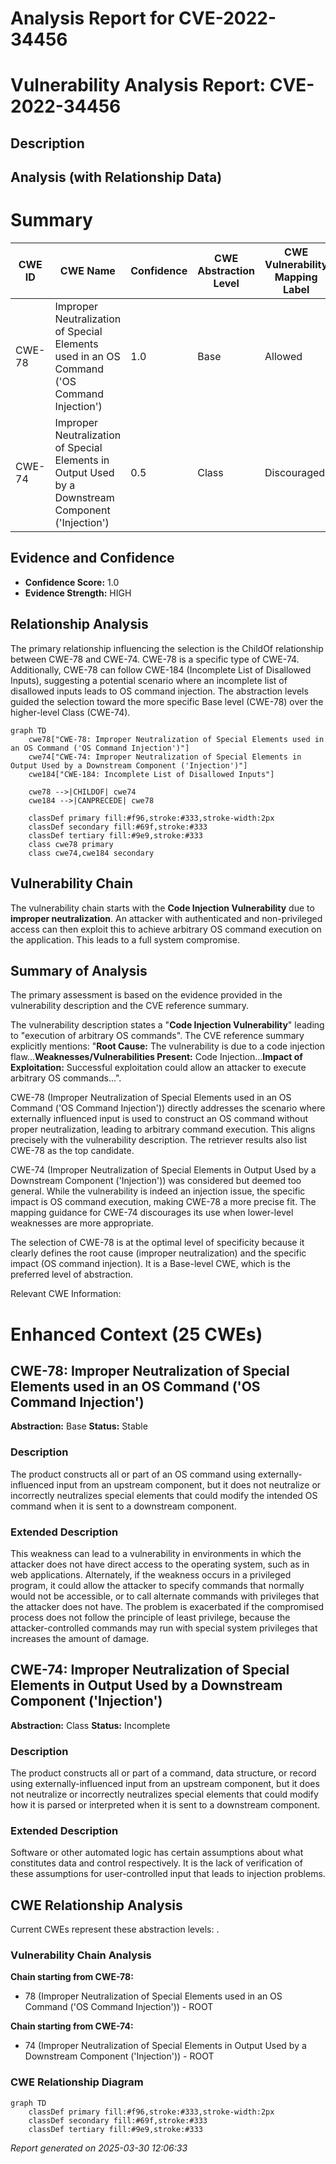 # Analysis Report for CVE-2022-34456

# Vulnerability Analysis Report: CVE-2022-34456

## Description



## Analysis (with Relationship Data)

# Summary
| CWE ID | CWE Name | Confidence | CWE Abstraction Level | CWE Vulnerability Mapping Label | CWE-Vulnerability Mapping Notes |
|---|---|---|---|---|---|
| CWE-78 | Improper Neutralization of Special Elements used in an OS Command ('OS Command Injection') | 1.0 | Base | Allowed | Primary CWE |
| CWE-74 | Improper Neutralization of Special Elements in Output Used by a Downstream Component ('Injection') | 0.5 | Class | Discouraged | Secondary Candidate |

## Evidence and Confidence

*   **Confidence Score:** 1.0
*   **Evidence Strength:** HIGH

## Relationship Analysis
The primary relationship influencing the selection is the ChildOf relationship between CWE-78 and CWE-74. CWE-78 is a specific type of CWE-74. Additionally, CWE-78 can follow CWE-184 (Incomplete List of Disallowed Inputs), suggesting a potential scenario where an incomplete list of disallowed inputs leads to OS command injection. The abstraction levels guided the selection toward the more specific Base level (CWE-78) over the higher-level Class (CWE-74).

```mermaid
graph TD
    cwe78["CWE-78: Improper Neutralization of Special Elements used in an OS Command ('OS Command Injection')"]
    cwe74["CWE-74: Improper Neutralization of Special Elements in Output Used by a Downstream Component ('Injection')"]
    cwe184["CWE-184: Incomplete List of Disallowed Inputs"]

    cwe78 -->|CHILDOF| cwe74
    cwe184 -->|CANPRECEDE| cwe78

    classDef primary fill:#f96,stroke:#333,stroke-width:2px
    classDef secondary fill:#69f,stroke:#333
    classDef tertiary fill:#9e9,stroke:#333
    class cwe78 primary
    class cwe74,cwe184 secondary
```

## Vulnerability Chain
The vulnerability chain starts with the **Code Injection Vulnerability** due to **improper neutralization**. An attacker with authenticated and non-privileged access can then exploit this to achieve arbitrary OS command execution on the application. This leads to a full system compromise.

## Summary of Analysis
The primary assessment is based on the evidence provided in the vulnerability description and the CVE reference summary.

The vulnerability description states a "**Code Injection Vulnerability**" leading to "execution of arbitrary OS commands". The CVE reference summary explicitly mentions: "**Root Cause:** The vulnerability is due to a code injection flaw...**Weaknesses/Vulnerabilities Present:** Code Injection...**Impact of Exploitation:** Successful exploitation could allow an attacker to execute arbitrary OS commands...".

CWE-78 (Improper Neutralization of Special Elements used in an OS Command ('OS Command Injection')) directly addresses the scenario where externally influenced input is used to construct an OS command without proper neutralization, leading to arbitrary command execution. This aligns precisely with the vulnerability description. The retriever results also list CWE-78 as the top candidate.

CWE-74 (Improper Neutralization of Special Elements in Output Used by a Downstream Component ('Injection')) was considered but deemed too general. While the vulnerability is indeed an injection issue, the specific impact is OS command execution, making CWE-78 a more precise fit. The mapping guidance for CWE-74 discourages its use when lower-level weaknesses are more appropriate.

The selection of CWE-78 is at the optimal level of specificity because it clearly defines the root cause (improper neutralization) and the specific impact (OS command injection). It is a Base-level CWE, which is the preferred level of abstraction.

Relevant CWE Information:

# Enhanced Context (25 CWEs)

## CWE-78: Improper Neutralization of Special Elements used in an OS Command ('OS Command Injection')
**Abstraction:** Base
**Status:** Stable

### Description
The product constructs all or part of an OS command using externally-influenced input from an upstream component, but it does not neutralize or incorrectly neutralizes special elements that could modify the intended OS command when it is sent to a downstream component.

### Extended Description
This weakness can lead to a vulnerability in environments in which the attacker does not have direct access to the operating system, such as in web applications. Alternately, if the weakness occurs in a privileged program, it could allow the attacker to specify commands that normally would not be accessible, or to call alternate commands with privileges that the attacker does not have. The problem is exacerbated if the compromised process does not follow the principle of least privilege, because the attacker-controlled commands may run with special system privileges that increases the amount of damage.

## CWE-74: Improper Neutralization of Special Elements in Output Used by a Downstream Component ('Injection')
**Abstraction:** Class
**Status:** Incomplete

### Description
The product constructs all or part of a command, data structure, or record using externally-influenced input from an upstream component, but it does not neutralize or incorrectly neutralizes special elements that could modify how it is parsed or interpreted when it is sent to a downstream component.

### Extended Description
Software or other automated logic has certain assumptions about what constitutes data and control respectively. It is the lack of verification of these assumptions for user-controlled input that leads to injection problems.


## CWE Relationship Analysis

Current CWEs represent these abstraction levels: .


### Vulnerability Chain Analysis

**Chain starting from CWE-78:**
- 78 (Improper Neutralization of Special Elements used in an OS Command ('OS Command Injection')) - ROOT


**Chain starting from CWE-74:**
- 74 (Improper Neutralization of Special Elements in Output Used by a Downstream Component ('Injection')) - ROOT



### CWE Relationship Diagram

```mermaid
graph TD
    classDef primary fill:#f96,stroke:#333,stroke-width:2px
    classDef secondary fill:#69f,stroke:#333
    classDef tertiary fill:#9e9,stroke:#333
```



*Report generated on 2025-03-30 12:06:33*
